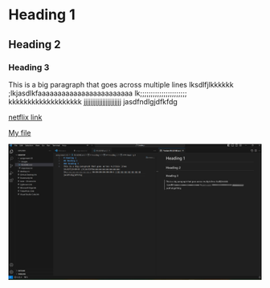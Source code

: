 # Heading 1
## Heading 2
### Heading 3
This is a big paragraph that goes across multiple lines lksdlfjlkkkkkk ;lkjasdlkfaaaaaaaaaaaaaaaaaaaaaaaa lk;;;;;;;;;;;;;;;;;;;;;; kkkkkkkkkkkkkkkkkkk jjjjjjjjjjjjjjjjjjjjjj jasdfndlgjdfkfdg

[netflix link](https://www.netflix.com/browse)

[My file](./responses.txt)

![screenshot](./images/assignment03screenshot.png)
